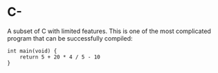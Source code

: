 # C-
 A subset of C with limited features. This is one of the most complicated program that can be successfully compiled:

    int main(void) {
        return 5 + 20 * 4 / 5 - 10
    }
